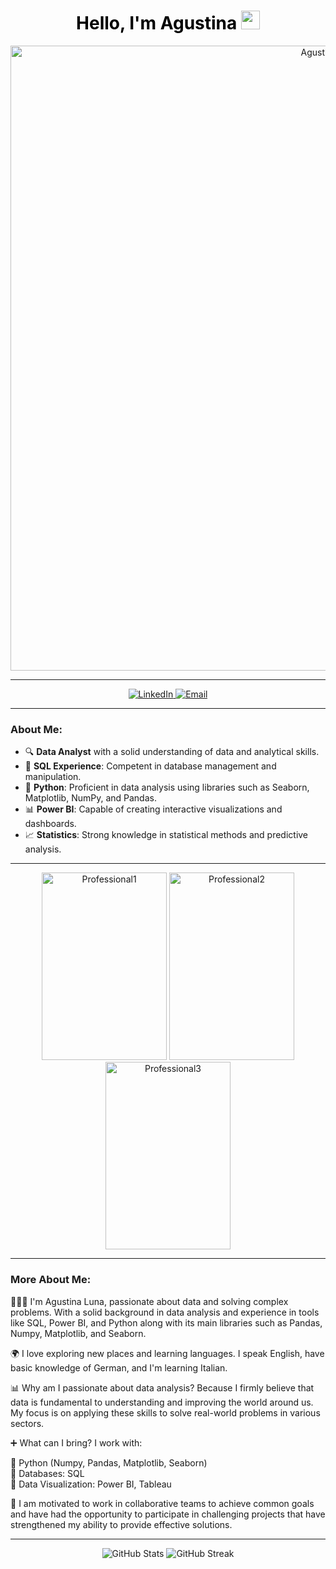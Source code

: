 <div align="center">
  <h1 style="color:black; font-weight:bold;">
    Hello, I'm Agustina <img src="https://github.githubassets.com/images/icons/emoji/unicode/1f44b.png" width="30px">
  </h1>
  <img src="https://i.imgur.com/Jar5yzy.png" alt="AgustinaFoto" width="1000px">
</div>

---

<p align="center">
  <a href="https://www.linkedin.com/in/agustina-luna-45a867312/">
    <img src="https://img.shields.io/badge/LinkedIn-0077B5?style=for-the-badge&logo=linkedin&logoColor=white" alt="LinkedIn">
  </a>
  <a href="mailto:agustinatluna@outlook.com">
    <img src="https://img.shields.io/badge/Email-D14836?style=for-the-badge&logo=gmail&logoColor=white" alt="Email">
  </a>
</p>

---

### About Me:

- 🔍 **Data Analyst** with a solid understanding of data and analytical skills.
- 🧩 **SQL Experience**: Competent in database management and manipulation.
- 🐍 **Python**: Proficient in data analysis using libraries such as Seaborn, Matplotlib, NumPy, and Pandas.
- 📊 **Power BI**: Capable of creating interactive visualizations and dashboards.
- 📈 **Statistics**: Strong knowledge in statistical methods and predictive analysis.

---

<p align="center">
  <img src="https://i.imgur.com/BD3c1Cd.png" width="200" height="300" alt="Professional1">
  <img src="https://i.imgur.com/zbrYonn.png" width="200" height="300" alt="Professional2">
  <img src="https://i.imgur.com/q9Go2YO.png" width="200" height="300" alt="Professional3">
</p>


---

### More About Me:

👩🏻‍💻 I'm Agustina Luna, passionate about data and solving complex problems. With a solid background in data analysis and experience in tools like SQL, Power BI, and Python along with its main libraries such as Pandas, Numpy, Matplotlib, and Seaborn.

🌍 I love exploring new places and learning languages. I speak English, have basic knowledge of German, and I'm learning Italian.

📊 Why am I passionate about data analysis? Because I firmly believe that data is fundamental to understanding and improving the world around us. My focus is on applying these skills to solve real-world problems in various sectors.

➕ What can I bring? I work with:

🔹 Python (Numpy, Pandas, Matplotlib, Seaborn)  
🔹 Databases: SQL  
🔹 Data Visualization: Power BI, Tableau  

🤝 I am motivated to work in collaborative teams to achieve common goals and have had the opportunity to participate in challenging projects that have strengthened my ability to provide effective solutions.

---
<p align="center">
  <img src="https://github-readme-stats.vercel.app/api?username=AgusLuna98&show_icons=true&theme=radical" alt="GitHub Stats">
  <img src="https://github-readme-streak-stats.herokuapp.com/?user=AgusLuna98&theme=radical" alt="GitHub Streak">
</p>


